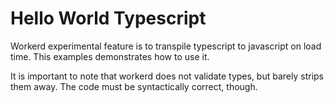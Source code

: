 # Hello World Typescript

Workerd experimental feature is to transpile typescript to javascript on load time.
This examples demonstrates how to use it.

It is important to note that workerd does not validate types, but barely strips them away.
The code must be syntactically correct, though.
